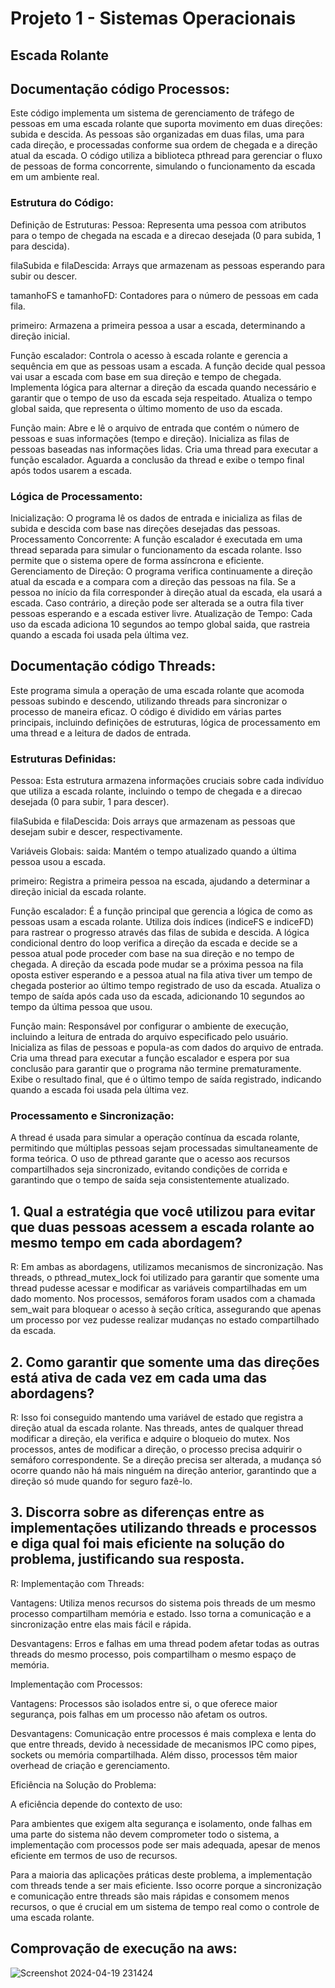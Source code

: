 # Projeto 1 - Sistemas Operacionais
## Escada Rolante

## Documentação código Processos: 
Este código implementa um sistema de gerenciamento de tráfego de pessoas em uma escada rolante que suporta movimento em duas direções: subida e descida. As pessoas são organizadas em duas filas, uma para cada direção, e processadas conforme sua ordem de chegada e a direção atual da escada. O código utiliza a biblioteca pthread para gerenciar o fluxo de pessoas de forma concorrente, simulando o funcionamento da escada em um ambiente real.
### Estrutura do Código:
Definição de Estruturas:
Pessoa: Representa uma pessoa com atributos para o tempo de chegada na escada e a direcao desejada (0 para subida, 1 para descida).

filaSubida e filaDescida: Arrays que armazenam as pessoas esperando para subir ou descer.

tamanhoFS e tamanhoFD: Contadores para o número de pessoas em cada fila.

primeiro: Armazena a primeira pessoa a usar a escada, determinando a direção inicial.

Função escalador:
Controla o acesso à escada rolante e gerencia a sequência em que as pessoas usam a escada.
A função decide qual pessoa vai usar a escada com base em sua direção e tempo de chegada.
Implementa lógica para alternar a direção da escada quando necessário e garantir que o tempo de uso da escada seja respeitado.
Atualiza o tempo global saida, que representa o último momento de uso da escada.

Função main:
Abre e lê o arquivo de entrada que contém o número de pessoas e suas informações (tempo e direção).
Inicializa as filas de pessoas baseadas nas informações lidas.
Cria uma thread para executar a função escalador.
Aguarda a conclusão da thread e exibe o tempo final após todos usarem a escada.

### Lógica de Processamento:
Inicialização: O programa lê os dados de entrada e inicializa as filas de subida e descida com base nas direções desejadas das pessoas.
Processamento Concorrente: A função escalador é executada em uma thread separada para simular o funcionamento da escada rolante. Isso permite que o sistema opere de forma assíncrona e eficiente.
Gerenciamento de Direção: O programa verifica continuamente a direção atual da escada e a compara com a direção das pessoas na fila. Se a pessoa no início da fila corresponder à direção atual da escada, ela usará a escada. Caso contrário, a direção pode ser alterada se a outra fila tiver pessoas esperando e a escada estiver livre.
Atualização de Tempo: Cada uso da escada adiciona 10 segundos ao tempo global saida, que rastreia quando a escada foi usada pela última vez.

## Documentação código Threads:
Este programa simula a operação de uma escada rolante que acomoda pessoas subindo e descendo, utilizando threads para sincronizar o processo de maneira eficaz. O código é dividido em várias partes principais, incluindo definições de estruturas, lógica de processamento em uma thread e a leitura de dados de entrada.
### Estruturas Definidas:
Pessoa: Esta estrutura armazena informações cruciais sobre cada indivíduo que utiliza a escada rolante, incluindo o tempo de chegada e a direcao desejada (0 para subir, 1 para descer).

filaSubida e filaDescida: Dois arrays que armazenam as pessoas que desejam subir e descer, respectivamente.

Variáveis Globais:
saida: Mantém o tempo atualizado quando a última pessoa usou a escada.

primeiro: Registra a primeira pessoa na escada, ajudando a determinar a direção inicial da escada rolante.

Função escalador:
É a função principal que gerencia a lógica de como as pessoas usam a escada rolante.
Utiliza dois índices (indiceFS e indiceFD) para rastrear o progresso através das filas de subida e descida.
A lógica condicional dentro do loop verifica a direção da escada e decide se a pessoa atual pode proceder com base na sua direção e no tempo de chegada.
A direção da escada pode mudar se a próxima pessoa na fila oposta estiver esperando e a pessoa atual na fila ativa tiver um tempo de chegada posterior ao último tempo registrado de uso da escada.
Atualiza o tempo de saída após cada uso da escada, adicionando 10 segundos ao tempo da última pessoa que usou.

Função main:
Responsável por configurar o ambiente de execução, incluindo a leitura de entrada do arquivo especificado pelo usuário.
Inicializa as filas de pessoas e popula-as com dados do arquivo de entrada.
Cria uma thread para executar a função escalador e espera por sua conclusão para garantir que o programa não termine prematuramente.
Exibe o resultado final, que é o último tempo de saída registrado, indicando quando a escada foi usada pela última vez.

### Processamento e Sincronização:
A thread é usada para simular a operação contínua da escada rolante, permitindo que múltiplas pessoas sejam processadas simultaneamente de forma teórica.
O uso de pthread garante que o acesso aos recursos compartilhados seja sincronizado, evitando condições de corrida e garantindo que o tempo de saída seja consistentemente atualizado.

## 1. Qual a estratégia que você utilizou para evitar que duas pessoas acessem a escada rolante ao mesmo tempo em cada abordagem?
R: Em ambas as abordagens, utilizamos mecanismos de sincronização. Nas threads, o pthread_mutex_lock foi utilizado para garantir que somente uma thread pudesse acessar e modificar as variáveis compartilhadas em um dado momento. Nos processos, semáforos foram usados com a chamada sem_wait para bloquear o acesso à seção crítica, assegurando que apenas um processo por vez pudesse realizar mudanças no estado compartilhado da escada.

## 2. Como garantir que somente uma das direções está ativa de cada vez em cada uma das abordagens?
R: Isso foi conseguido mantendo uma variável de estado que registra a direção atual da escada rolante. Nas threads, antes de qualquer thread modificar a direção, ela verifica e adquire o bloqueio do mutex. Nos processos, antes de modificar a direção, o processo precisa adquirir o semáforo correspondente. Se a direção precisa ser alterada, a mudança só ocorre quando não há mais ninguém na direção anterior, garantindo que a direção só mude quando for seguro fazê-lo.

## 3. Discorra sobre as diferenças entre as implementações utilizando threads e processos e diga qual foi mais eficiente na solução do problema, justificando sua resposta.
R: 
Implementação com Threads:

Vantagens: Utiliza menos recursos do sistema pois threads de um mesmo processo compartilham memória e estado. Isso torna a comunicação e a sincronização entre elas mais fácil e rápida.

Desvantagens: Erros e falhas em uma thread podem afetar todas as outras threads do mesmo processo, pois compartilham o mesmo espaço de memória.

Implementação com Processos:

Vantagens: Processos são isolados entre si, o que oferece maior segurança, pois falhas em um processo não afetam os outros.

Desvantagens: Comunicação entre processos é mais complexa e lenta do que entre threads, devido à necessidade de mecanismos IPC como pipes, sockets ou memória compartilhada. Além disso, processos têm maior overhead de criação e gerenciamento.

Eficiência na Solução do Problema:

A eficiência depende do contexto de uso:

Para ambientes que exigem alta segurança e isolamento, onde falhas em uma parte do sistema não devem comprometer todo o sistema, a implementação com processos pode ser mais adequada, apesar de menos eficiente em termos de uso de recursos.

Para a maioria das aplicações práticas deste problema, a implementação com threads tende a ser mais eficiente. Isso ocorre porque a sincronização e comunicação entre threads são mais rápidas e consomem menos recursos, o que é crucial em um sistema de tempo real como o controle de uma escada rolante.

## Comprovação de execução na aws: 

![Screenshot 2024-04-19 231424](https://github.com/IanMcunha/SO4/assets/101913171/0c46a754-208e-4f5c-a66a-c26e407e98f9)


